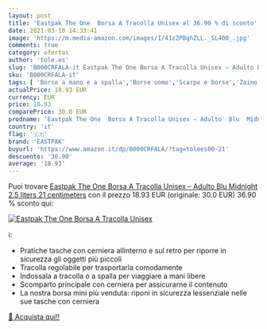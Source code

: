 ```yaml
---
layout: post
title: 'Eastpak The One  Borsa A Tracolla Unisex al 36.90 % di sconto'
date: 2021-03-18 14:33:41
image: 'https://m.media-amazon.com/images/I/41zZPBghZLL._SL400_.jpg'
comments: true
category: ofertas
author: 'tole.es'
slug: 'B000CRFALA-it Eastpak The One Borsa A Tracolla Unisex – Adulto Blu...'
sku: 'B000CRFALA-it'
tags: [ 'Borse a mano e a spalla','Borse uomo','Scarpe e borse','Zaino monospalla da uomo','eastpak', ]
actualPrice: 18.93 EUR
currency: EUR
price: 18.93
comparePrice: 30.0 EUR
prodname: 'Eastpak The One  Borsa A Tracolla Unisex – Adulto  Blu  Midnight   2.5 liters  21 centimeters'
country: 'it'
flag: '🇮🇹'
brand: 'EASTPAK'
buyurl: 'https://www.amazon.it/dp/B000CRFALA/?tag=tolees00-21'
descuento: '36.90'
average: '18.93'
---
```


Puoi trovare [Eastpak The One  Borsa A Tracolla Unisex – Adulto  Blu  Midnight   2.5 liters  21 centimeters](https://www.amazon.it/dp/B000CRFALA/?tag=tolees00-21) con il prezzo 18.93 EUR (originale: 30.0 EUR) 36.90 % sconto qui:

[![Eastpak The One  Borsa A Tracolla Unisex](https://m.media-amazon.com/images/I/41zZPBghZLL._SL400_.jpg)](https://www.amazon.it/dp/B000CRFALA/?tag=tolees00-21)

ℹ️:

- Pratiche tasche con cerniera allinterno e sul retro per riporre in sicurezza gli oggetti più piccoli
- Tracolla regolabile per trasportarla comodamente
- Indossala a tracolla o a spalla per viaggiare a mani libere
- Scomparto principale con cerniera per assicurarne il contenuto
- La nostra borsa mini più venduta: riponi in sicurezza lessenziale nelle sue tasche con cerniera

[🛒 Acquista qui!!](https://www.amazon.it/dp/B000CRFALA/?tag=tolees00-21)
